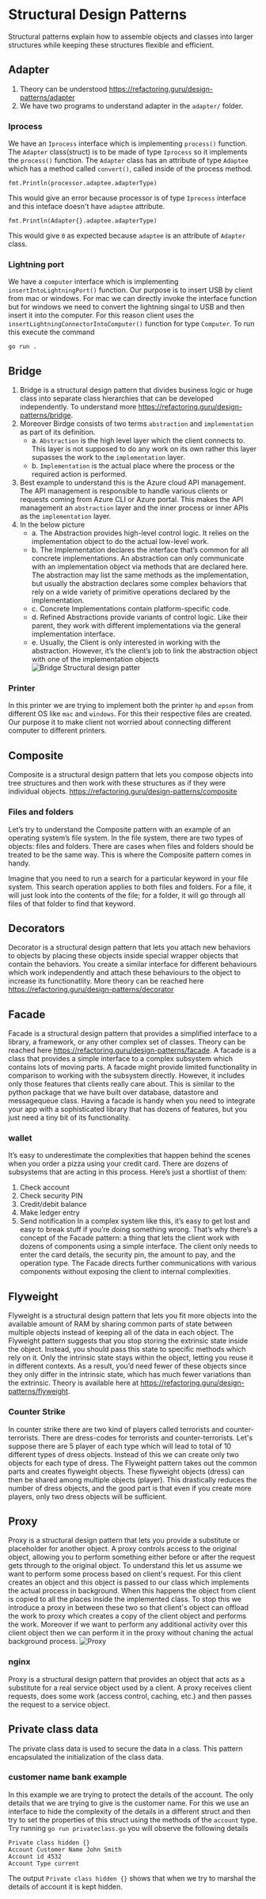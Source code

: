 # Structural Design Patterns
Structural patterns explain how to assemble objects and classes into larger structures while keeping these structures flexible and efficient.

## Adapter
1. Theory can be understood https://refactoring.guru/design-patterns/adapter
2. We have two programs to understand adapter in the `adapter/` folder.

### Iprocess
We have an `Iprocess` interface which is implementing `process()` function. The `Adapter` class(struct) is to be made of type `Iprocess` so it implements the `process()` function. The `Adapter` class has an attribute of type `Adaptee` which has a method called `convert()`, called inside of the process method.
```
fmt.Println(processor.adaptee.adapterType)
```
This would give an error because processor is of type `Iprocess` interface and this inteface doesn't have `adaptee` attribute. 
```
fmt.Println(Adapter{}.adaptee.adapterType)
```
This would give `0` as expected because `adaptee` is an attribute of `Adapter` class.

### Lightning port
We have a `computer` interface which is implementing `insertIntoLightningPort()` function. Our purpose is to insert USB by client from mac or windows. For mac we can directly invoke the interface function but for windows we need to convert the lightning singal to USB and then insert it into the computer. For this reason client uses the `insertLightningConnectorIntoComputer()` function for type `Computer`. To run this execute the command
```
go run .
```

## Bridge
1. Bridge is a structural design pattern that divides business logic or huge class into separate class hierarchies that can be developed independently. To understand more https://refactoring.guru/design-patterns/bridge.
2. Moreover Birdge consists of two terms `abstraction` and `implementation` as part of its definition.
    * a. `Abstraction` is the high level layer which the client connects to. This layer is not supposed to do any work on its own rather this layer supasses the work to the `implementation` layer.
    * b. `Implementation` is the actual place where the process or the required action is performed.
3. Best example to understand this is the Azure cloud API management. The API management is responsible to handle various clients or requests coming from Azure CLI or Azure portal. This makes the API management an `abstraction` layer and the inner process or inner APIs as the `implementation` layer.
4. In the below picture 
    * a. The Abstraction provides high-level control logic. It relies on the implementation object to do the actual low-level work.
    * b. The Implementation declares the interface that’s common for all concrete implementations. An abstraction can only communicate with an implementation object via methods that are declared here. The abstraction may list the same methods as the implementation, but usually the abstraction declares some complex behaviors that rely on a wide variety of primitive operations declared by the implementation. 
    * c. Concrete Implementations contain platform-specific code.
    * d. Refined Abstractions provide variants of control logic. Like their parent, they work with different implementations via the general implementation interface.
    * e. Usually, the Client is only interested in working with the abstraction. However, it’s the client’s job to link the abstraction object with one of the implementation objects
    ![Bridge Structural design patter](../images/bridge.png)

### Printer
In this printer we are trying to implement both the printer `hp` and `epson` from different OS like `mac` and `windows`. For this their respective files are created. Our purpose it to make client not worried about connecting different computer to different printers.

## Composite
Composite is a structural design pattern that lets you compose objects into tree structures and then work with these structures as if they were individual objects. https://refactoring.guru/design-patterns/composite

### Files and folders
Let’s try to understand the Composite pattern with an example of an operating system’s file system. In the file system, there are two types of objects: files and folders. There are cases when files and folders should be treated to be the same way. This is where the Composite pattern comes in handy.

Imagine that you need to run a search for a particular keyword in your file system. This search operation applies to both files and folders. For a file, it will just look into the contents of the file; for a folder, it will go through all files of that folder to find that keyword.

## Decorators
Decorator is a structural design pattern that lets you attach new behaviors to objects by placing these objects inside special wrapper objects that contain the behaviors.
You create a similar interface for different behaviours which work independently and attach these behaviours to the object to increase its functionatlity. More theory can be reached here https://refactoring.guru/design-patterns/decorator

## Facade
Facade is a structural design pattern that provides a simplified interface to a library, a framework, or any other complex set of classes. Theory can be reached here https://refactoring.guru/design-patterns/facade.
A facade is a class that provides a simple interface to a complex subsystem which contains lots of moving parts. A facade might provide limited functionality in comparison to working with the subsystem directly. However, it includes only those features that clients really care about. This is similar to the python package that we have built over database, datastore and messagequeue class. Having a facade is handy when you need to integrate your app with a sophisticated library that has dozens of features, but you just need a tiny bit of its functionality.

### wallet
It’s easy to underestimate the complexities that happen behind the scenes when you order a pizza using your credit card. There are dozens of subsystems that are acting in this process. Here’s just a shortlist of them:

1. Check account
2. Check security PIN
3. Credit/debit balance
4. Make ledger entry
5. Send notification
In a complex system like this, it’s easy to get lost and easy to break stuff if you’re doing something wrong. That’s why there’s a concept of the Facade pattern: a thing that lets the client work with dozens of components using a simple interface. The client only needs to enter the card details, the security pin, the amount to pay, and the operation type. The Facade directs further communications with various components without exposing the client to internal complexities.

## Flyweight
Flyweight is a structural design pattern that lets you fit more objects into the available amount of RAM by sharing common parts of state between multiple objects instead of keeping all of the data in each object. The Flyweight pattern suggests that you stop storing the extrinsic state inside the object. Instead, you should pass this state to specific methods which rely on it. Only the intrinsic state stays within the object, letting you reuse it in different contexts. As a result, you’d need fewer of these objects since they only differ in the intrinsic state, which has much fewer variations than the extrinsic. Theory is available here at https://refactoring.guru/design-patterns/flyweight.

### Counter Strike
In counter strike there are two kind of players called terrorists and counter-terrorists. There are dress-codes for terrorists and counter-terrorists.
Let's suppose there are 5 player of each type which will lead to total of 10 different types of dress objects. Instead of this we can create only two objects for each type of dress.
The Flyweight pattern takes out the common parts and creates flyweight objects. These flyweight objects (dress) can then be shared among multiple objects (player). This drastically reduces the number of dress objects, and the good part is that even if you create more players, only two dress objects will be sufficient.


## Proxy
Proxy is a structural design pattern that lets you provide a substitute or placeholder for another object. A proxy controls access to the original object, allowing you to perform something either before or after the request gets through to the original object. To understand this let us assume we want to perform some process based on client's request. For this client creates an object and this object is passed to our class which implements the actual process in background. When this happens the object from client is copied to all the places inside the implemented class. To stop this we introduce a proxy in between these two so that client's object can offload the work to proxy which creates a copy of the client object and performs the work. Moreover if we want to perform any additional activity over this client object then we can perform it in the proxy without chaning the actual background process.
![Proxy](../images/proxy.png) 

### nginx
Proxy is a structural design pattern that provides an object that acts as a substitute for a real service object used by a client. A proxy receives client requests, does some work (access control, caching, etc.) and then passes the request to a service object.


## Private class data
The private class data is used to secure the data in a class. This pattern encapsulated the initialization of the class data.

### customer name bank example
In this example we are trying to protect the details of the account. The only details that we are trying to give is the customer name. For this we use an interface to hide the complexity of the details in a different struct and then try to set the properties of this struct using the methods of the `account` type.
Try running `go run privateclass.go` you will observe the following details
```
Private class hidden {}
Account Customer Name John Smith
Account id 4532
Account Type current
```
The output `Private class hidden {}` shows that when we try to marshal the details of account it is kept hidden.